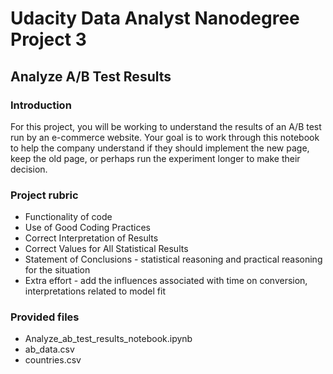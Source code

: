 # Udacity Data Analyst Nanodegree Project 3
## Analyze A/B Test Results

### Introduction

For this project, you will be working to understand the results of an A/B test run by an e-commerce website. Your goal is to work through this notebook to help the company understand if they should implement the new page, keep the old page, or perhaps run the experiment longer to make their decision.

### Project rubric
* Functionality of code
* Use of Good Coding Practices 
* Correct Interpretation of Results
* Correct Values for All Statistical Results
* Statement of Conclusions -  statistical reasoning and practical reasoning for the situation
* Extra effort - add the influences associated with time on conversion, interpretations related to model fit

### Provided files
* Analyze_ab_test_results_notebook.ipynb
* ab_data.csv
* countries.csv
